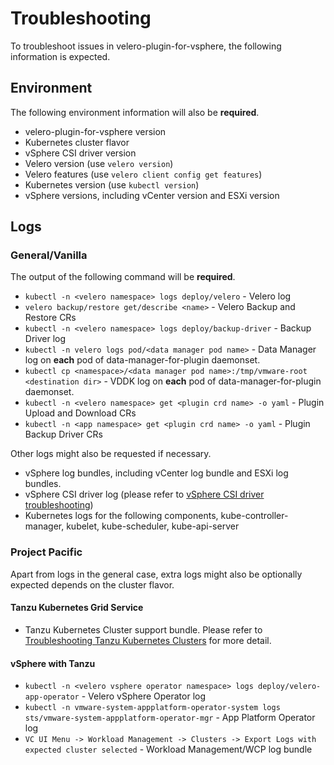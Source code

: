 # Troubleshooting

To troubleshoot issues in velero-plugin-for-vsphere, the following information is expected.

## Environment

The following environment information will also be **required**.

- velero-plugin-for-vsphere version
- Kubernetes cluster flavor
- vSphere CSI driver version
- Velero version (use `velero version`)
- Velero features (use `velero client config get features`)
- Kubernetes version (use `kubectl version`)
- vSphere versions, including vCenter version and ESXi version

## Logs

### General/Vanilla

The output of the following command will be **required**.

- `kubectl -n <velero namespace> logs deploy/velero` - Velero log 
- `velero backup/restore get/describe <name>` - Velero Backup and Restore CRs
- `kubectl -n <velero namespace> logs deploy/backup-driver` - Backup Driver log
- `kubectl -n velero logs pod/<data manager pod name>` - Data Manager log on **each** pod of data-manager-for-plugin daemonset.
- `kubectl cp <namespace>/<data manager pod name>:/tmp/vmware-root <destination dir>` - VDDK log on **each** pod of data-manager-for-plugin daemonset. 
- `kubectl -n <velero namespace> get <plugin crd name> -o yaml` - Plugin Upload and Download CRs
- `kubectl -n <app namespace> get <plugin crd name> -o yaml` - Plugin Backup Driver CRs

Other logs might also be requested if necessary.

* vSphere log bundles, including vCenter log bundle and ESXi log bundles.
* vSphere CSI driver log (please refer to [vSphere CSI driver troubleshooting](https://vsphere-csi-driver.sigs.k8s.io/troubleshooting.html))
* Kubernetes logs for the following components, kube-controller-manager, kubelet, kube-scheduler, kube-api-server

### Project Pacific

Apart from logs in the general case, extra logs might also be optionally expected depends on the cluster flavor.

#### Tanzu Kubernetes Grid Service

- Tanzu Kubernetes Cluster support bundle. Please refer to [Troubleshooting Tanzu Kubernetes Clusters](https://docs.vmware.com/en/VMware-vSphere/7.0/vmware-vsphere-with-tanzu/GUID-0BAEA3D2-23AF-477B-8948-6A7D87CD7F62.html) for more detail.

#### vSphere with Tanzu

- `kubectl -n <velero vsphere operator namespace> logs deploy/velero-app-operator` - Velero vSphere Operator log
- `kubectl -n vmware-system-appplatform-operator-system logs sts/vmware-system-appplatform-operator-mgr` - App Platform Operator log
- `VC UI Menu -> Workload Management -> Clusters -> Export Logs with expected cluster selected` - Workload Management/WCP log bundle

